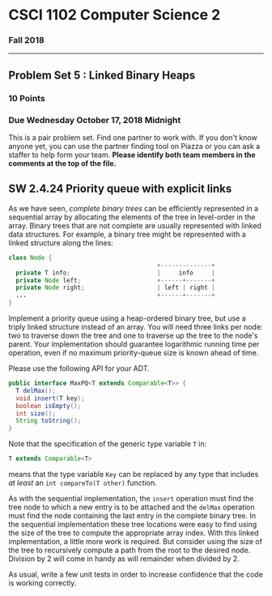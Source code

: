 # CSCI 1102 Computer Science 2

### Fall 2018

------

## Problem Set 5 : Linked Binary Heaps

### 10 Points

### Due Wednesday October 17, 2018 Midnight

This is a pair problem set. Find one partner to work with. If you don't know anyone yet, you can use the partner finding tool on Piazza or you can ask a staffer to help form your team. **Please identify both team members in the comments at the top of the file.**


## SW 2.4.24 Priority queue with explicit links

As we have seen, *complete binary trees* can be efficiently represented in a sequential array by allocating the elements of the tree in level-order in the array. Binary trees that are not complete are usually represented with linked data structures.  For example, a binary tree might be represented with a linked structure along the lines:


```java
class Node {
                                         +--------------+
  private T info;                        |     info     |
  private Node left;                     +------+-------+
  private Node right;                    | left | right |
  ...                                    +------+-------+
}
```

Implement a priority queue using a heap-ordered binary tree, but use a triply linked structure instead of an array. You will need three links per node: two to traverse down the tree and one to traverse up the tree to the node's parent. Your implementation should guarantee logarithmic running time per operation, even if no maximum priority-queue size is known ahead of time.

Please use the following API for your ADT.

```java
public interface MaxPQ<T extends Comparable<T>> {
  T delMax();
  void insert(T key);
  boolean isEmpty();
  int size();
  String toString();
}
```

Note that the specification of the generic type variable `T` in:

```java
T extends Comparable<T>
```

means that the type variable `Key` can be replaced by any type that includes *at least* an `int compareTo(T other)` function. 

As with the sequential implementation, the `insert` operation must find the tree node to which a new entry is to be attached and the `delMax` operation must find the node containing the last entry in the complete binary tree. In the sequential implementation these tree locations were easy to find using the size of the tree to compute the appropriate array index. With this linked implementation, a little more work is required. But consider using the size of the tree to recursively compute a path from the root to the desired node. Division by 2 will come in handy as will remainder when divided by 2.

As usual, write a few unit tests in order to increase confidence that the code is working correctly.